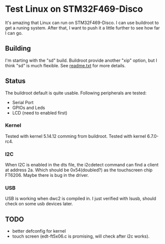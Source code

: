 # Test Linux on STM32F469-Disco

It's amazing that Linux can run on STM32F469-Disco. I can use buildroot
to get a runing system. After that, I want to push it a little further
to see how far I can go.

## Building

I'm starting with the "sd" build. Buildroot provide another "xip" option,
but I think "sd" is much flexible. See [readme.txt](https://github.com/buildroot/buildroot/blob/master/board/stmicroelectronics/stm32f469-disco/readme.txt) for more details.

## Status

The buildroot default is quite usable. Following peripherals are tested:

* Serial Port
* GPIOs and Leds
* LCD (need to enabled first)

### Kernel

Tested with kernel 5.14.12 comming from buildroot.
Tested with kernel 6.7.0-rc4.

### I2C

When I2C is enabled in the dts file, the i2cdetect command can find a client
at address 2a.  Which should be 0x54(doubled?) as the touchscreen chip FT6206.
Maybe there is bug in the driver.

### USB

USB is working when dwc2 is compiled in.  I just verified with lsusb, should
check on some usb devices later.

## TODO

* better defconfig for kernel
* touch screen (edt-ft5x06.c is promising, will check after i2c works).
